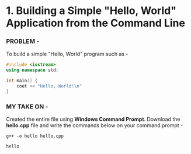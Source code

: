 # 1. Building a Simple "Hello, World" Application from the Command Line

### PROBLEM -

To build a simple "Hello, World" program such as - 

```cpp
#include <iostream>
using namespace std;

int main() {
    cout << "Hello, World!\n"
}
```

### MY TAKE ON -

Created the entire file using **Windows Command Prompt**.
Download the **hello.cpp** file and write the commands below on your command prompt -

```
g++ -o hello hello.cpp

hello
```